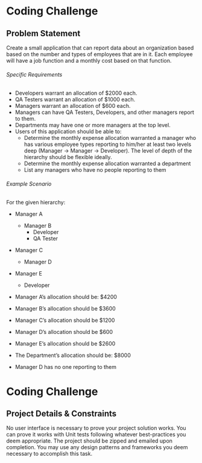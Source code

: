 # Coding Challenge
## Problem Statement
Create a small application that can report data about an organization based based on the number and types of employees that are in it. Each employee will have a job function and a monthly cost based on that function.


###### Specific Requirements
- Developers warrant an allocation of $2000 each.
- QA Testers warrant an allocation of $1000 each.
- Managers warrant an allocation of $600 each.
- Managers can have QA Testers, Developers, and other managers report to them.
- Departments may have one or more managers at the top level.
- Users of this application should be able to:
    - Determine the monthly expense allocation warranted a manager who has various employee types reporting to him/her at least two levels deep (Manager -> Manager -> Developer). The level of depth of the hierarchy should be flexible ideally.
    - Determine the monthly expense allocation warranted a department
    - List any managers who have no people reporting to them 

###### Example Scenario
For the given hierarchy:
- Manager A
    - Manager B
        - Developer
        - QA Tester
- Manager C
    - Manager D
- Manager E
    - Developer

- Manager A’s allocation should be: $4200
- Manager B’s allocation should be $3600
- Manager C’s allocation should be $1200
- Manager D’s allocation should be $600
- Manager E’s allocation should be $2600
- The Department’s allocation should be: $8000
- Manager D has no one reporting to them 

# Coding Challenge
## Project Details & Constraints
No user interface is necessary to prove your project solution works. You can prove it works with Unit tests following whatever best-practices you deem appropriate.
The project should be zipped and emailed upon completion.
You may use any design patterns and frameworks you deem necessary to accomplish this task. 